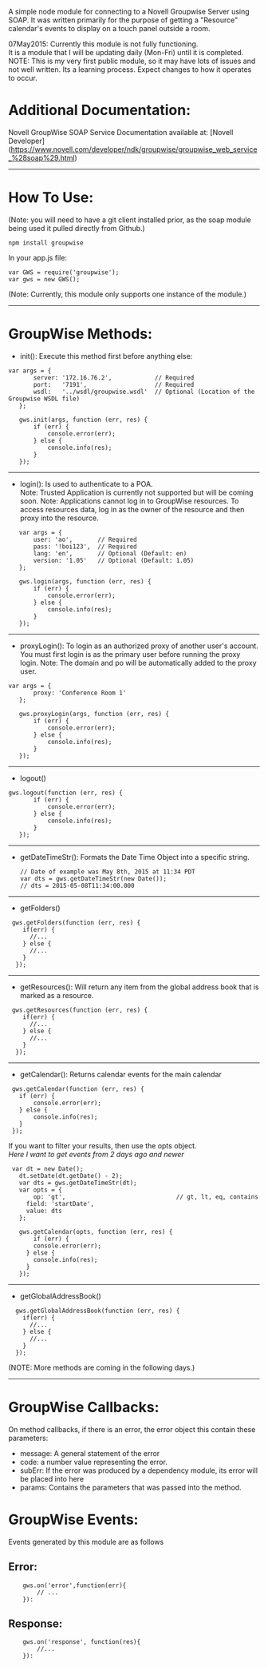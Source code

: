 A simple node module for connecting to a Novell Groupwise Server using SOAP.
It was written primarily for the purpose of getting a "Resource" calendar's events to display on a touch panel outside a room.

07May2015:
Currently this module is not fully functioning.  
It is a module that I will be updating daily (Mon-Fri) until it is completed.  
NOTE: This is my very first public module, so it may have lots of issues and not well written. Its a learning process. 
Expect changes to how it operates to occur.

Additional Documentation:
=========================
Novell GroupWise SOAP Service Documentation available at:
[Novell Developer] (https://www.novell.com/developer/ndk/groupwise/groupwise_web_service_%28soap%29.html)


---------------------

How To Use:
======================

(Note: you will need to have a git client installed prior, as the soap module being used it pulled directly from Github.)
```
npm install groupwise
```

In your app.js file:

```
var GWS = require('groupwise');
var gws = new GWS();
```
(Note: Currently, this module only supports one instance of the module.)

---------------------

GroupWise Methods:
======================
 
 - init(): Execute this method first before anything else:
 ```
 var args = {
 		server: '172.16.76.2',            // Required
 		port:   '7191',                   // Required
 		wsdl:   '../wsdl/groupwise.wsdl'  // Optional (Location of the Groupwise WSDL file)
 	};
 
 	gws.init(args, function (err, res) {
 		if (err) {
 			console.error(err);
 		} else {
 			console.info(res);
 		}
 	});
 ```
 ---------------------
 - login(): Is used to authenticate to a POA.  
  Note: Trusted Application is currently not supported but will be coming soon.
  Note: Applications cannot log in to GroupWise resources. To access resources data, log in as the owner of the resource and then proxy into the resource.
 
 ```
	var args = {
		user: 'ao',       // Required
		pass: '!boi123',  // Required
		lang: 'en',       // Optional (Default: en)
		version: '1.05'   // Optional (Default: 1.05)
	};
 
 	gws.login(args, function (err, res) {
 		if (err) {
 			console.error(err);
 		} else {
 			console.info(res);
 		}
 	});
 ```
 ---------------------
 - proxyLogin(): To login as an authorized proxy of another user's account. 
                 You must first login is as the primary user before running the proxy login.
                 Note: The domain and po will be automatically added to the proxy user.
 
 ```
 var args = {
 		proxy: 'Conference Room 1'
 	};
 
 	gws.proxyLogin(args, function (err, res) {
 		if (err) {
 			console.error(err);
 		} else {
 			console.info(res);
 		}
 	});
 ```
 ---------------------
 - logout()
 
 ```
 gws.logout(function (err, res) {
  		if (err) {
  			console.error(err);
  		} else {
  			console.info(res);
  		}
  	});
 ```
---------------------
 - getDateTimeStr(): Formats the Date Time Object into a specific string.
	```
    // Date of example was May 8th, 2015 at 11:34 PDT
    var dts = gws.getDateTimeStr(new Date()); 
    // dts = 2015-05-08T11:34:00.000
	```
---------------------
 - getFolders()
 
 ```
  gws.getFolders(function (err, res) {
     if(err) {
       //...
     } else {
       //...
     }
   });
 ```
---------------------
 - getResources(): Will return any item from the global address book that is marked as a resource.
  
  ```
   gws.getResources(function (err, res) {
      if(err) {
        //...
      } else {
        //...
      }
    });
  ```
---------------------
 - getCalendar(): Returns calendar events for the main calendar
 ```
  gws.getCalendar(function (err, res) {
  	if (err) {
  		console.error(err);
  	} else {
  		console.info(res);
  	}
  });
 ```
 If you want to filter your results, then use the opts object.  
 *Here I want to get events from 2 days ago and newer*
 ```
  var dt = new Date();
	dt.setDate(dt.getDate() - 2);
	var dts = gws.getDateTimeStr(dt);  
	var opts = {
		op: 'gt',                               // gt, lt, eq, contains
	  field: 'startDate',
	  value: dts
	};
	 
	gws.getCalendar(opts, function (err, res) {
		if (err) {
	    console.error(err);
	  } else {
	    console.info(res);
	  }
	});
 ```
 
---------------------
 - getGlobalAddressBook()
```
  gws.getGlobalAddressBook(function (err, res) {
    if(err) {
      //...
    } else {
      //...
    }
  });
```

(NOTE:  More methods are coming in the following days.)

---------------------

GroupWise Callbacks:
======================

On method callbacks, if there is an error, the error object this contain these parameters:
 - message: A general statement of the error
 - code: a number value representing the error.
 - subErr: If the error was produced by a dependency module, its error will be placed into here
 - params: Contains the parameters that was passed into the method.
 


GroupWise Events:
======================
 
Events generated by this module are as follows

Error:
---------------------
```
	gws.on('error',function(err){
		// ...
	}): 
```

Response:
---------------------
```
	gws.on('response', function(res){
		//...
	}):
```
 
 
